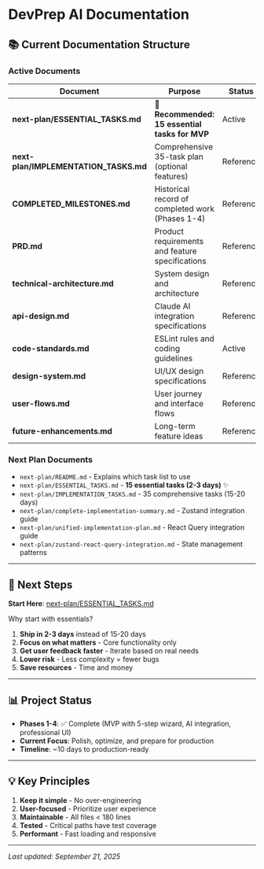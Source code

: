 # DevPrep AI Documentation

## 📚 Current Documentation Structure

### Active Documents

| Document | Purpose | Status |
|----------|---------|--------|
| **next-plan/ESSENTIAL_TASKS.md** | 🎯 **Recommended: 15 essential tasks for MVP** | Active |
| **next-plan/IMPLEMENTATION_TASKS.md** | Comprehensive 35-task plan (optional features) | Reference |
| **COMPLETED_MILESTONES.md** | Historical record of completed work (Phases 1-4) | Reference |
| **PRD.md** | Product requirements and feature specifications | Reference |
| **technical-architecture.md** | System design and architecture | Reference |
| **api-design.md** | Claude AI integration specifications | Reference |
| **code-standards.md** | ESLint rules and coding guidelines | Active |
| **design-system.md** | UI/UX design specifications | Reference |
| **user-flows.md** | User journey and interface flows | Reference |
| **future-enhancements.md** | Long-term feature ideas | Reference |

### Next Plan Documents
- `next-plan/README.md` - Explains which task list to use
- `next-plan/ESSENTIAL_TASKS.md` - **15 essential tasks (2-3 days)** ✨
- `next-plan/IMPLEMENTATION_TASKS.md` - 35 comprehensive tasks (15-20 days)
- `next-plan/complete-implementation-summary.md` - Zustand integration guide
- `next-plan/unified-implementation-plan.md` - React Query integration guide
- `next-plan/zustand-react-query-integration.md` - State management patterns

---

## 🚀 Next Steps

**Start Here**: [next-plan/ESSENTIAL_TASKS.md](./next-plan/ESSENTIAL_TASKS.md)

Why start with essentials?
1. **Ship in 2-3 days** instead of 15-20 days
2. **Focus on what matters** - Core functionality only
3. **Get user feedback faster** - Iterate based on real needs
4. **Lower risk** - Less complexity = fewer bugs
5. **Save resources** - Time and money

---

## 📊 Project Status

- **Phases 1-4**: ✅ Complete (MVP with 5-step wizard, AI integration, professional UI)
- **Current Focus**: Polish, optimize, and prepare for production
- **Timeline**: ~10 days to production-ready

---

## 💡 Key Principles

1. **Keep it simple** - No over-engineering
2. **User-focused** - Prioritize user experience
3. **Maintainable** - All files < 180 lines
4. **Tested** - Critical paths have test coverage
5. **Performant** - Fast loading and responsive

---

*Last updated: September 21, 2025*